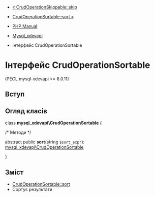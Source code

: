 - [« CrudOperationSkippable::skip](mysql-xdevapi-crudoperationskippable.skip.md)
- [CrudOperationSortable::sort »](mysql-xdevapi-crudoperationsortable.sort.md)

- [PHP Manual](index.md)
- [Mysql_xdevapi](book.mysql-xdevapi.md)
- Інтерфейс CrudOperationSortable

# Інтерфейс CrudOperationSortable

(PECL mysql-xdevapi \>= 8.0.11)

## Вступ

## Огляд класів

class **mysql_xdevapi\CrudOperationSortable** {

/\* Методи \*/

abstract public **sort**(string `$sort_expr`):
[mysql_xdevapi\CrudOperationSortable](class.mysql-xdevapi-crudoperationsortable.md)

}

## Зміст

- [CrudOperationSortable::sort](mysql-xdevapi-crudoperationsortable.sort.md)
- Сортує результати
